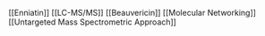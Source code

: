 [[Enniatin]]
[[LC-MS/MS]]
[[Beauvericin]]
[[Molecular Networking]]
[[Untargeted Mass Spectrometric Approach]]
